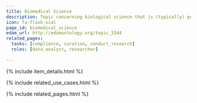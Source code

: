 ```yaml
---
title: Biomedical Science
description: Topic concerning biological science that is (typically) performed in the context of medicine. 
icon: fa-flask-vial
page_id: biomedical_science
edam_url: http://edamontology.org/topic_3344
related_pages: 
  tasks: [compliance, curation, conduct_research]
  roles: [data_analyst, researcher]
  
---
```

{% include item_details.html %}

{% include related_use_cases.html %}

{% include related_pages.html %}
